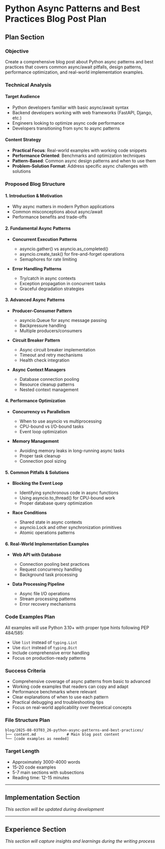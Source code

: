 # Python Async Patterns and Best Practices Blog Post Plan

## Plan Section

### Objective
Create a comprehensive blog post about Python async patterns and best practices that covers common async/await pitfalls, design patterns, performance optimization, and real-world implementation examples.

### Technical Analysis

#### Target Audience
- Python developers familiar with basic async/await syntax
- Backend developers working with web frameworks (FastAPI, Django, etc.)
- Engineers looking to optimize async code performance
- Developers transitioning from sync to async patterns

#### Content Strategy
- **Practical Focus**: Real-world examples with working code snippets
- **Performance Oriented**: Benchmarks and optimization techniques
- **Pattern-Based**: Common async design patterns and when to use them
- **Problem-Solution Format**: Address specific async challenges with solutions

### Proposed Blog Structure

#### 1. Introduction & Motivation
- Why async matters in modern Python applications
- Common misconceptions about async/await
- Performance benefits and trade-offs

#### 2. Fundamental Async Patterns
- **Concurrent Execution Patterns**
  - asyncio.gather() vs asyncio.as_completed()
  - asyncio.create_task() for fire-and-forget operations
  - Semaphores for rate limiting
  
- **Error Handling Patterns**
  - Try/catch in async contexts
  - Exception propagation in concurrent tasks
  - Graceful degradation strategies

#### 3. Advanced Async Patterns
- **Producer-Consumer Pattern**
  - asyncio.Queue for async message passing
  - Backpressure handling
  - Multiple producers/consumers

- **Circuit Breaker Pattern**
  - Async circuit breaker implementation  
  - Timeout and retry mechanisms
  - Health check integration

- **Async Context Managers**
  - Database connection pooling
  - Resource cleanup patterns
  - Nested context management

#### 4. Performance Optimization
- **Concurrency vs Parallelism**
  - When to use asyncio vs multiprocessing
  - CPU-bound vs I/O-bound tasks
  - Event loop optimization

- **Memory Management**
  - Avoiding memory leaks in long-running async tasks
  - Proper task cleanup
  - Connection pool sizing

#### 5. Common Pitfalls & Solutions
- **Blocking the Event Loop**
  - Identifying synchronous code in async functions
  - Using asyncio.to_thread() for CPU-bound work
  - Proper database query optimization

- **Race Conditions**
  - Shared state in async contexts
  - asyncio.Lock and other synchronization primitives
  - Atomic operations patterns

#### 6. Real-World Implementation Examples
- **Web API with Database**
  - Connection pooling best practices
  - Request concurrency handling
  - Background task processing

- **Data Processing Pipeline**
  - Async file I/O operations
  - Stream processing patterns
  - Error recovery mechanisms

### Code Examples Plan
All examples will use Python 3.10+ with proper type hints following PEP 484/585:
- Use `list` instead of `typing.List`
- Use `dict` instead of `typing.Dict`
- Include comprehensive error handling
- Focus on production-ready patterns

### Success Criteria
- Comprehensive coverage of async patterns from basic to advanced
- Working code examples that readers can copy and adapt
- Performance benchmarks where relevant
- Clear explanations of when to use each pattern
- Practical debugging and troubleshooting tips
- Focus on real-world applicability over theoretical concepts

### File Structure Plan
```
blog/2025-08-03T03_26-python-async-patterns-and-best-practices/
├── content.md              # Main blog post content
└── [code examples as needed]
```

### Target Length
- Approximately 3000-4000 words
- 15-20 code examples
- 5-7 main sections with subsections
- Reading time: 12-15 minutes

---

## Implementation Section
*This section will be updated during development*

---

## Experience Section  
*This section will capture insights and learnings during the writing process*